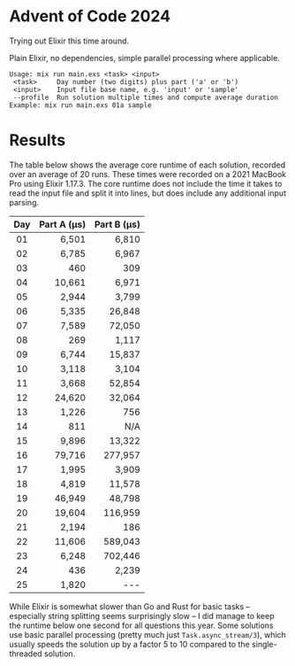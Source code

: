 # Advent of Code 2024

Trying out Elixir this time around.

Plain Elixir, no dependencies, simple parallel processing where applicable.

```plain
Usage: mix run main.exs <task> <input>
 <task>     Day number (two digits) plus part ('a' or 'b')
 <input>    Input file base name, e.g. 'input' or 'sample'
 --profile  Run solution multiple times and compute average duration
Example: mix run main.exs 01a sample
```

# Results

The table below shows the average core runtime of each solution, recorded over an average of 20 runs. These times were recorded on a 2021 MacBook Pro using Elixir 1.17.3. The core runtime does not include the time it takes to read the input file and split it into lines, but does include any additional input parsing.

| Day  | Part A (μs) | Part B (μs) |
| :--: | ----------: | ----------: |
|  01  |       6,501 |       6,810 |
|  02  |       6,785 |       6,967 |
|  03  |         460 |         309 |
|  04  |      10,661 |       6,971 |
|  05  |       2,944 |       3,799 |
|  06  |       5,335 |      26,848 |
|  07  |       7,589 |      72,050 |
|  08  |         269 |       1,117 |
|  09  |       6,744 |      15,837 |
|  10  |       3,118 |       3,104 |
|  11  |       3,668 |      52,854 |
|  12  |      24,620 |      32,064 |
|  13  |       1,226 |         756 |
|  14  |         811 |         N/A |
|  15  |       9,896 |      13,322 |
|  16  |      79,716 |     277,957 |
|  17  |       1,995 |       3,909 |
|  18  |       4,819 |      11,578 |
|  19  |      46,949 |      48,798 |
|  20  |      19,604 |     116,959 |
|  21  |       2,194 |         186 |
|  22  |      11,606 |     589,043 |
|  23  |       6,248 |     702,446 |
|  24  |         436 |       2,239 |
|  25  |       1,820 |         --- |

While Elixir is somewhat slower than Go and Rust for basic tasks – especially string splitting seems surprisingly slow – I did manage to keep the runtime below one second for all questions this year. Some solutions use basic parallel processing (pretty much just `Task.async_stream/3`), which usually speeds the solution up by a factor 5 to 10 compared to the single-threaded solution.
